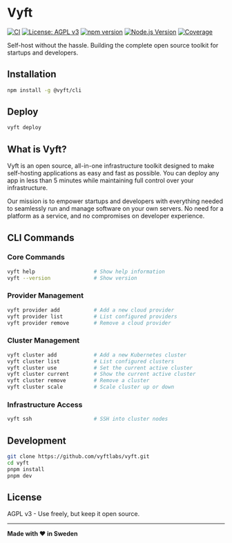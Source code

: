 # Vyft

[![CI](https://github.com/vyftlabs/vyft/workflows/CI/badge.svg)](https://github.com/vyftlabs/vyft/actions)
[![License: AGPL v3](https://img.shields.io/badge/License-AGPL%20v3-blue.svg)](https://www.gnu.org/licenses/agpl-3.0)
[![npm version](https://img.shields.io/npm/v/@vyft/cli.svg)](https://www.npmjs.com/package/@vyft/cli)
[![Node.js Version](https://img.shields.io/node/v/@vyft/cli.svg)](https://nodejs.org/)
[![Coverage](https://codecov.io/gh/vyftlabs/vyft/branch/main/graph/badge.svg)](https://codecov.io/gh/vyftlabs/vyft)

Self-host without the hassle. Building the complete open source toolkit for startups and developers.

## Installation

```bash
npm install -g @vyft/cli
```

## Deploy

```bash
vyft deploy
```

## What is Vyft?

Vyft is an open source, all-in-one infrastructure toolkit designed to make self-hosting applications as easy and fast as possible. You can deploy any app in less than 5 minutes while maintaining full control over your infrastructure.

Our mission is to empower startups and developers with everything needed to seamlessly run and manage software on your own servers. No need for a platform as a service, and no compromises on developer experience.

## CLI Commands

### Core Commands

```bash
vyft help                   # Show help information
vyft --version              # Show version
```

### Provider Management

```bash
vyft provider add           # Add a new cloud provider
vyft provider list          # List configured providers
vyft provider remove        # Remove a cloud provider
```

### Cluster Management

```bash
vyft cluster add            # Add a new Kubernetes cluster
vyft cluster list           # List configured clusters
vyft cluster use            # Set the current active cluster
vyft cluster current        # Show the current active cluster
vyft cluster remove         # Remove a cluster
vyft cluster scale          # Scale cluster up or down
```

### Infrastructure Access

```bash
vyft ssh                    # SSH into cluster nodes
```

## Development

```bash
git clone https://github.com/vyftlabs/vyft.git
cd vyft
pnpm install
pnpm dev
```

## License

AGPL v3 - Use freely, but keep it open source.

---

**Made with ❤️ in Sweden**
